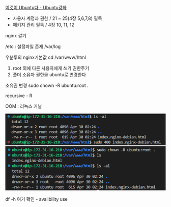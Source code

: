 [이것이 Ubuntu다 - Ubuntu강좌]('https://youtu.be/pSuHUNghIeM?si=QL7yyHx-xCTZyVT3')

- 사용자 계정과 권한 /  21 ~ 25(4장 5,6,7,8) 필독
- 패키지 관리 필독 / 4장 10, 11, 12 

nginx 깔기

/etc : 설정파일 존재
/var/log

우분투의 nginx기본값
cd /var/www/html


1. root 외에 다른 사용자에게 쓰기 권한주기
2. 폴더 소유자 권한을 ubuntu로 변경한다

소유권 변경
sudo chown -R ubuntu:root .

recursive - R

OOM : 리눅스 커널

![ls -al](image.png)
![ubuntu로 소유권 변경](image-1.png)


df -h
여기 확인 - availbility
use